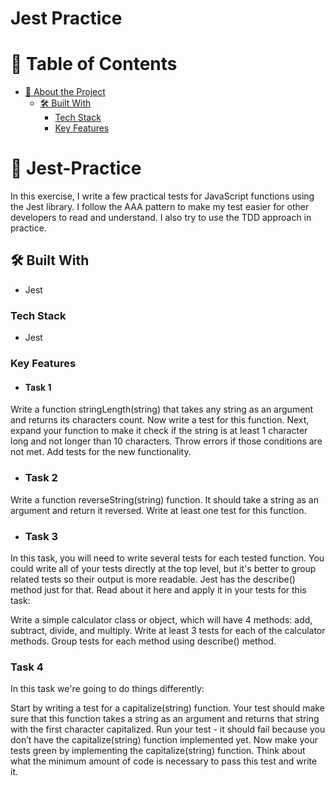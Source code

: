 # Jest Practice
<a name="readme-top"></a>
 # 📗 Table of Contents
- [📖 About the Project](#about-project)
  - [🛠 Built With](#built-with)
    - [Tech Stack](#tech-stack)
    - [Key Features](#key-features)
  
<!-- PROJECT DESCRIPTION -->
# 📖  Jest-Practice <a name="about-project"></a> 
 
In this exercise, I write a few practical tests for JavaScript functions using the Jest library. I follow the AAA pattern to make my test easier for other developers to read and understand. I also try to use the TDD approach in practice.

## 🛠 Built With <a name="built-with"></a>
- Jest
 

### Tech Stack <a name="tech-stack"></a>
- Jest

 <!-- Features -->
### Key Features <a name="key-features"></a>

- #### Task 1
Write a function stringLength(string) that takes any string as an argument and returns its characters count.
Now write a test for this function.
Next, expand your function to make it check if the string is at least 1 character long and not longer than 10 characters. Throw errors if those conditions are not met.
Add tests for the new functionality.

- ### Task 2
Write a function reverseString(string) function. It should take a string as an argument and return it reversed.
Write at least one test for this function.

- ### Task 3
In this task, you will need to write several tests for each tested function. You could write all of your tests directly at the top level, but it's better to group related tests so their output is more readable. Jest has the describe() method just for that. Read about it here and apply it in your tests for this task:

Write a simple calculator class or object, which will have 4 methods: add, subtract, divide, and multiply.
Write at least 3 tests for each of the calculator methods.
Group tests for each method using describe() method.

### Task 4

In this task we're going to do things differently:

Start by writing a test for a capitalize(string) function. Your test should make sure that this function takes a string as an argument and returns that string with the first character capitalized.
Run your test - it should fail because you don’t have the capitalize(string) function implemented yet.
Now make your tests green by implementing the capitalize(string) function. Think about what the minimum amount of code is necessary to pass this test and write it.

 